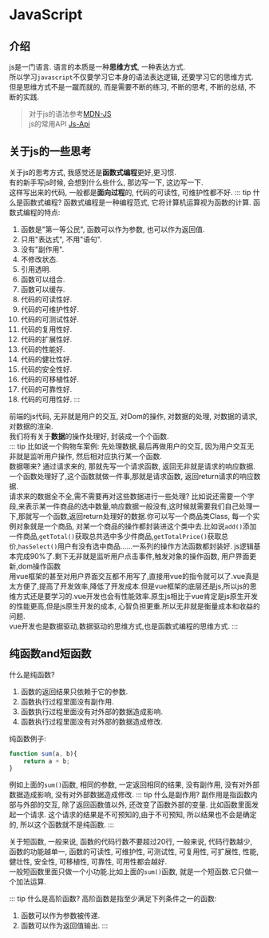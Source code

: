 # JavaScript
## 介绍
js是一门语言. 语言的本质是一种**思维方式**, 一种表达方式.  
所以学习`javascript`不仅要学习它本身的语法表达逻辑, 还要学习它的思维方式.  
但是思维方式不是一蹴而就的, 而是需要不断的练习, 不断的思考, 不断的总结, 不断的实践.
> 对于js的语法参考[MDN-JS](https://developer.mozilla.org/zh-CN/docs/Web/JavaScript)  
> js的常用API [Js-Api](/jsList/syntax/index.md/)

## 关于js的一些思考
关于js的思考方式, 我感觉还是**函数式编程**更好,更习惯.  
有的新手写js时候, 会想到什么些什么, 那边写一下, 这边写一下.  
这样写出来的代码, 一般都是**面向过程**的, 代码的可读性, 可维护性都不好.
::: tip 什么是函数式编程?
函数式编程是一种编程范式, 它将计算机运算视为函数的计算.
函数式编程的特点:
1. 函数是"第一等公民", 函数可以作为参数, 也可以作为返回值.
2. 只用"表达式", 不用"语句".
3. 没有"副作用".
4. 不修改状态.
5. 引用透明.
6. 函数可以组合.
7. 函数可以缓存.
8. 代码的可读性好.
9. 代码的可维护性好.
10. 代码的可测试性好.
11. 代码的复用性好.
12. 代码的扩展性好.
13. 代码的性能好.
14. 代码的健壮性好.
15. 代码的安全性好.
16. 代码的可移植性好.
17. 代码的可靠性好.
18. 代码的可用性好.
:::

前端的js代码, 无非就是用户的交互, 对Dom的操作, 对数据的处理, 对数据的请求, 对数据的渲染.  
我们将有关于**数据**的操作处理好, 封装成一个个函数.  
::: tip 比如说一个购物车案例:
先处理数据,最后再做用户的交互, 因为用户交互无非就是监听用户操作, 然后相对应执行某一个函数.  
数据哪来? 通过请求来的, 那就先写一个请求函数, 返回无非就是请求的响应数据. 一个函数处理好了,这个函数就做一件事,那就是请求函数, 返回return请求的响应数据.  
请求来的数据全不全,需不需要再对这些数据进行一些处理? 比如说还需要一个字段,来表示某一件商品的选中数量,响应数据一般没有,这时候就需要我们自己处理一下,那就写一个函数,返回return处理好的数据.你可以写一个商品类Class, 每一个实例对象就是一个商品, 对某一个商品的操作都封装进这个类中去.比如说`add()`添加一件商品,`getTotal()`获取总共选中多少件商品,`getTotalPrice()`获取总价,`hasSelect()`用户有没有选中商品......一系列的操作方法函数都封装好. js逻辑基本完成90%了.剩下无非就是监听用户点击事件,触发对象的操作函数, 用户界面更新,dom操作函数  
用vue框架的甚至对用户界面交互都不用写了,直接用vue的指令就可以了.vue真是太方便了,提高了开发效率,降低了开发成本.但是vue框架的底层还是js,所以js的思维方式还是要学习的.vue开发也会有性能效率.原生js相比于vue肯定是js原生开发的性能更高,但是js原生开发的成本, 心智负担更重.所以无非就是衡量成本和收益的问题.  
vue开发也是数据驱动,数据驱动的思维方式,也是函数式编程的思维方式.
:::
## 纯函数and短函数
什么是纯函数?
1. 函数的返回结果只依赖于它的参数.
2. 函数执行过程里面没有副作用.
3. 函数执行过程里面没有对外部的数据造成影响.
4. 函数执行过程里面没有对外部的数据造成修改.

纯函数例子:
```js
function sum(a, b){
    return a + b;
}
```
例如上面的`sum()`函数, 相同的参数, 一定返回相同的结果, 没有副作用, 没有对外部数据造成影响, 没有对外部数据造成修改.
::: tip 什么是副作用?
副作用是指函数内部与外部的交互, 除了返回函数值以外, 还改变了函数外部的变量.
比如函数里面发起一个请求. 这个请求的结果是不可预知的,由于不可预知, 所以结果也不会是确定的, 所以这个函数就不是纯函数.
:::

关于短函数, 一般来说, 函数的代码行数不要超过20行, 一般来说, 代码行数越少, 函数的功能越单一, 函数的可读性, 可维护性, 可测试性, 可复用性, 可扩展性, 性能, 健壮性, 安全性, 可移植性, 可靠性, 可用性都会越好.  
一般短函数里面只做一个小功能.比如上面的`sum()`函数, 就是一个短函数.它只做一个加法运算.

::: tip 什么是高阶函数?
高阶函数是指至少满足下列条件之一的函数:
1. 函数可以作为参数被传递.
2. 函数可以作为返回值输出.
:::